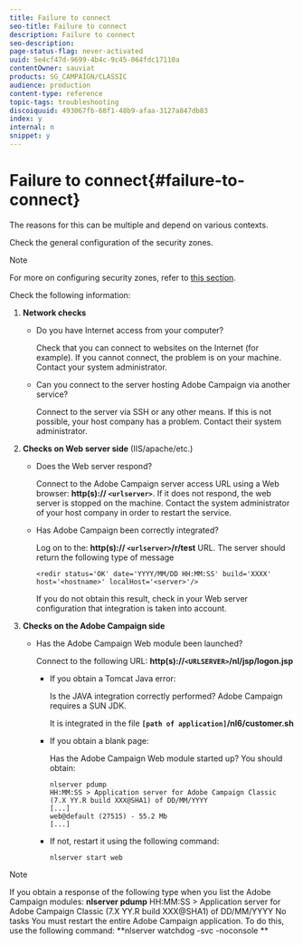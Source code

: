 ```yaml
---
title: Failure to connect
seo-title: Failure to connect
description: Failure to connect
seo-description: 
page-status-flag: never-activated
uuid: 5e4cf47d-9699-4b4c-9c45-064fdc17110a
contentOwner: sauviat
products: SG_CAMPAIGN/CLASSIC
audience: production
content-type: reference
topic-tags: troubleshooting
discoiquuid: 493067fb-68f1-48b9-afaa-3127a847db83
index: y
internal: n
snippet: y
---
```


# Failure to connect{#failure-to-connect}

The reasons for this can be multiple and depend on various contexts.

Check the general configuration of the security zones.

>[!NOTE]
>
>For more on configuring security zones, refer to [this section](../../installation/using/configuring-campaign-server.md#defining-security-zones).

Check the following information:

1. **Network checks**

    * Do you have Internet access from your computer?

      Check that you can connect to websites on the Internet (for example). If you cannot connect, the problem is on your machine. Contact your system administrator.
    
    * Can you connect to the server hosting Adobe Campaign via another service?

      Connect to the server via SSH or any other means. If this is not possible, your host company has a problem. Contact their system administrator.

1. **Checks on Web server side** (IIS/apache/etc.)

    * Does the Web server respond?

      Connect to the Adobe Campaign server access URL using a Web browser: **http(s):// `<urlserver>`**. If it does not respond, the web server is stopped on the machine. Contact the system administrator of your host company in order to restart the service.
    
    * Has Adobe Campaign been correctly integrated?

      Log on to the: **http(s):// `<urlserver>`/r/test** URL. The server should return the following type of message

      ```
      <redir status='OK' date='YYYY/MM/DD HH:MM:SS' build='XXXX' host='<hostname>' localHost='<server>'/>
      ```
    
      If you do not obtain this result, check in your Web server configuration that integration is taken into account.

1. **Checks on the Adobe Campaign side**

    * Has the Adobe Campaign Web module been launched?

      Connect to the following URL: **http(s)://`<URLSERVER>`/nl/jsp/logon.jsp**

        * If you obtain a Tomcat Java error:

          Is the JAVA integration correctly performed? Adobe Campaign requires a SUN JDK.

          It is integrated in the file **`[path of application]`/nl6/customer.sh**
        
        * If you obtain a blank page:

          Has the Adobe Campaign Web module started up? You should obtain:

          ```
          nlserver pdump
          HH:MM:SS > Application server for Adobe Campaign Classic (7.X YY.R build XXX@SHA1) of DD/MM/YYYY
          [...]
          web@default (27515) - 55.2 Mb
          [...]
          ```
        
       *  If not, restart it using the following command:

          ```        
          nlserver start web
          ```
>[!NOTE]
>
>If you obtain a response of the following type when you list the Adobe Campaign modules: **nlserver pdump** 
>HH:MM:SS > Application server for Adobe Campaign Classic (7.X YY.R build XXX@SHA1) of DD/MM/YYYY No tasks You must restart the entire Adobe Campaign application. To do this, use the following command: **nlserver watchdog -svc -noconsole **
